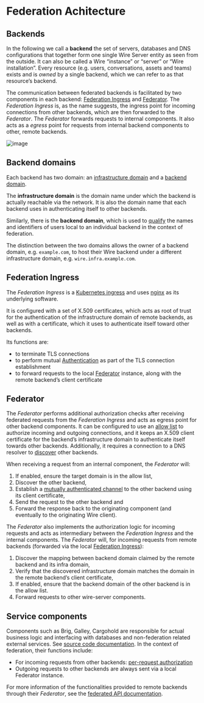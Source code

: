 <a id="federation-architecture"></a>

# Federation Achitecture

<a id="glossary-backend"></a>

## Backends

In the following we call a **backend** the set of servers, databases and DNS
configurations that together form one single Wire Server entity as seen from the
outside. It can also be called a Wire “instance” or “server” or “Wire
installation”. Every resource (e.g. users, conversations, assets and teams)
exists and is *owned* by a single backend, which we can refer to as that
resource’s backend.

The communication between federated backends is facilitated by two components in
each backend: [Federation Ingress](#federation-ingress) and [Federator](#federator). The *Federation
Ingress* is, as the name suggests, the ingress point for incoming connections
from other backends, which are then forwarded to the *Federator*. The
*Federator* forwards requests to internal components. It also acts as a *egress*
point for requests from internal backend components to other, remote backends.

![image](understand/federation/img/federated-backend-architecture.png)

<a id="backend-domains"></a>

<a id="glossary-infra-domain"></a>

<a id="glossary-backend-domain"></a>

## Backend domains

Each backend has two domain: an [infrastructure domain](#glossary-infra-domain) and a
[backend domain](#glossary-backend-domain).

The **infrastructure domain** is the domain name under which the backend
is actually reachable via the network. It is also the domain name that
each backend uses in authenticating itself to other backends.

Similarly, there is the **backend domain**, which is used to [qualify](api.md#qualified-identifiers-and-names) the
names and identifiers of users local to an individual backend in the
context of federation.

The distinction between the two domains allows the owner of a backend
domain, e.g. `example.com`, to host their Wire backend under a
different infrastructure domain, e.g. `wire.infra.example.com`.

<a id="federation-ingress"></a>

## Federation Ingress

The *Federation Ingress* is a [Kubernetes
ingress](https://kubernetes.io/docs/concepts/services-networking/ingress/)
and uses [nginx](https://nginx.org/en/) as its underlying software.

It is configured with a set of X.509 certificates, which acts as root of
trust for the authentication of the infrastructure domain of remote backends, as
well as with a certificate, which it uses to authenticate itself toward
other backends.

Its functions are:

- to terminate TLS connections
- to perform mutual [Authentication](backend-communication.md#authentication) as part of the TLS connection establishment
- to forward requests to the local [Federator](#federator) instance, along with the
  remote backend’s client certificate

<a id="federator"></a>

## Federator

The *Federator* performs additional authorization checks after receiving
federated requests from the *Federation Ingress* and acts as egress
point for other backend components. It can be configured to use an
[allow list](backend-communication.md#allow-list) to authorize incoming and
outgoing connections, and it keeps an X.509 client certificate for the
backend’s infrastructure domain to authenticate itself towards other backends.
Additionally, it requires a connection to a DNS resolver to
[discover](backend-communication.md#discovery) other backends.

When receiving a request from an internal component, the *Federator*
will:

1. If enabled, ensure the target domain is in the allow list,
2. Discover the other backend,
3. Establish a [mutually authenticated channel](backend-communication.md#authentication) to the other backend using its client certificate,
4. Send the request to the other backend and
5. Forward the response back to the originating component (and
   eventually to the originating Wire client).

The *Federator* also implements the authorization logic for incoming
requests and acts as intermediary between the *Federation Ingress* and
the internal components. The *Federator* will, for incoming requests
from remote backends (forwarded via the local
[Federation Ingress](#federation-ingress)):

1. Discover the mapping
   between backend domain claimed by the remote backend and its infra
   domain,
2. Verify that the discovered infrastructure domain matches the domain in the
   remote backend’s client certificate,
3. If enabled, ensure that the backend domain of the other backend is
   in the allow list.
4. Forward requests to other wire-server components.

<a id="other-wire-server"></a>

## Service components

Components such as Brig, Galley, Cargohold are responsible
for actual business logic and interfacing with databases and
non-federation related external services. See [source code
documentation](https://github.com/wireapp/wire-server). In the context
of federation, their functions include:

- For incoming requests from other backends:
  [per-request authorization](backend-communication.md#per-request-authorization)
- Outgoing requests to other backends are always sent via a local
  Federator instance.

For more information of the functionalities provided to remote backends
through their *Federator*, see the
[federated API documentation](api.md#api-endpoints).
